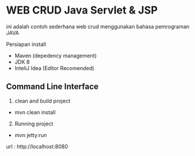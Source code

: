 # WEB CRUD Java Servlet & JSP

ini adalah contoh sederhana web crud menggunakan bahasa pemrograman JAVA

Persiapan install
- Maven (depedency management)
- JDK 8
- InteliJ Idea (Editor Recomended)

## Command Line Interface
1. clean and build project

- mvn clean install

2. Running project

- mvn jetty:run

url : http://localhost:8080
